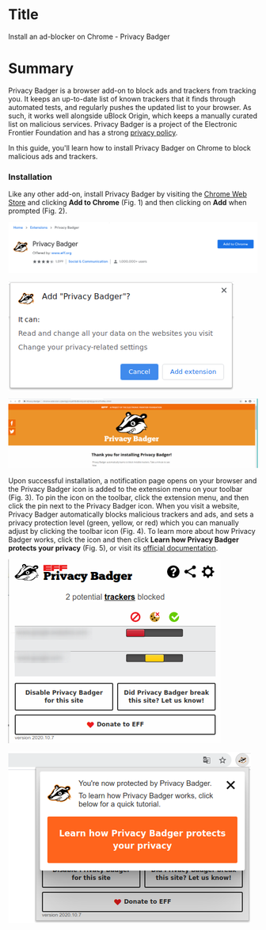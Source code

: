 # Title  #
Install an ad-blocker on Chrome - Privacy Badger

# Summary #

<!-- Online tracking and advertisement services are a severe threat to your online -->
<!-- privacy, since they follow you everywhere and collect as much data as they can, -->
<!-- over which you have no control. As such, when browsing the web, it is critical -->
<!-- to block these services from communicating with our browser.  -->

Privacy Badger is a browser add-on to block ads and trackers from tracking you.
It keeps an up-to-date list of known trackers that it finds through automated
tests, and regularly pushes the updated list to your browser. As such, it works
well alongside uBlock Origin, which keeps a manually curated list on malicious
services. Privacy Badger is a project of the Electronic Frontier Foundation and
has a strong [privacy policy](https://www.eff.org/code/privacy/policy).

In this guide, you'll learn how to install Privacy Badger on Chrome to block
malicious ads and trackers.

### Installation ###
 
 Like any other add-on, install Privacy Badger by visiting the [Chrome Web
Store](https://chrome.google.com/webstore/detail/privacy-badger/pkehgijcmpdhfbdbbnkijodmdjhbjlgp)
and clicking **Add to Chrome** (Fig. 1) and then clicking on **Add** when
prompted (Fig. 2).

![Fig. 1: Download Privacy Badger](../images/Chrome/badger-add.png)

![Fig. 2: Add Privacy Badger to Chrome](../images/Chrome/badger-prompt.png)

![Fig. 3: Notification of successful installation](../images/Chrome/badger-notify.png)

Upon successful installation, a notification page opens on your browser and the
Privacy Badger icon is added to the extension menu on your toolbar (Fig. 3). To
pin the icon on the toolbar, click the extension menu, and then click the pin
next to the Privacy Badger icon. When you visit a website, Privacy Badger
automatically blocks malicious trackers and ads, and sets a privacy protection
level (green, yellow, or red) which you can manually adjust by clicking the
toolbar icon (Fig. 4). To learn more about how Privacy Badger works, click the
icon and then click **Learn how Privacy Badger protects your privacy** (Fig. 5),
or visit its [official documentation](https://privacybadger.org/).

![Fig. 4: Privacy Badger pop-up interface](../images/Chrome/badger-test.png)

![Fig. 5: Learn more about Privacy Badger](../images/Chrome/badger-learn.png)
